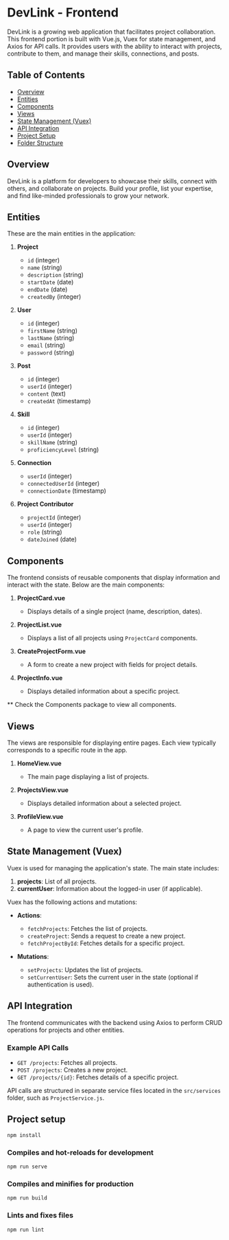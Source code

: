 


# DevLink - Frontend

DevLink is a growing web application that facilitates project collaboration. This frontend portion is built with Vue.js, Vuex for state management, and Axios for API calls. It provides users with the ability to interact with projects, contribute to them, and manage their skills, connections, and posts.

## Table of Contents

- [Overview](#overview)
- [Entities](#entities)
- [Components](#components)
- [Views](#views)
- [State Management (Vuex)](#state-management-vuex)
- [API Integration](#api-integration)
- [Project Setup](#project-setup)
- [Folder Structure](#folder-structure)

## Overview

DevLink is a platform for developers to showcase their skills, connect with others, and collaborate on projects.
Build your profile, list your expertise, and find like-minded professionals to grow your network.
 
## Entities

These are the main entities in the application:

1. **Project**
   - `id` (integer)
   - `name` (string)
   - `description` (string)
   - `startDate` (date)
   - `endDate` (date)
   - `createdBy` (integer)

2. **User**
   - `id` (integer)
   - `firstName` (string)
   - `lastName` (string)
   - `email` (string)
   - `password` (string)

3. **Post**
   - `id` (integer)
   - `userId` (integer)
   - `content` (text)
   - `createdAt` (timestamp)

4. **Skill**
   - `id` (integer)
   - `userId` (integer)
   - `skillName` (string)
   - `proficiencyLevel` (string)

5. **Connection**
   - `userId` (integer)
   - `connectedUserId` (integer)
   - `connectionDate` (timestamp)

6. **Project Contributor**
   - `projectId` (integer)
   - `userId` (integer)
   - `role` (string)
   - `dateJoined` (date)

## Components

The frontend consists of reusable components that display information and interact with the state. Below are the main components:

1. **ProjectCard.vue**
   - Displays details of a single project (name, description, dates).
   
2. **ProjectList.vue**
   - Displays a list of all projects using `ProjectCard` components.

3. **CreateProjectForm.vue**
   - A form to create a new project with fields for project details.

4. **ProjectInfo.vue**
   - Displays detailed information about a specific project.



** Check the Components package to view all components.

## Views

The views are responsible for displaying entire pages. Each view typically corresponds to a specific route in the app.

1. **HomeView.vue**
   - The main page displaying a list of projects.

2. **ProjectsView.vue**
   - Displays detailed information about a selected project.

3. **ProfileView.vue**
   - A page to view the current user's profile.

## State Management (Vuex)

Vuex is used for managing the application's state. The main state includes:

1. **projects**: List of all projects.
2. **currentUser**: Information about the logged-in user (if applicable).

Vuex has the following actions and mutations:

- **Actions**:
  - `fetchProjects`: Fetches the list of projects.
  - `createProject`: Sends a request to create a new project.
  - `fetchProjectById`: Fetches details for a specific project.

- **Mutations**:
  - `setProjects`: Updates the list of projects.
  - `setCurrentUser`: Sets the current user in the state (optional if authentication is used).

## API Integration

The frontend communicates with the backend using Axios to perform CRUD operations for projects and other entities.

### Example API Calls

- `GET /projects`: Fetches all projects.
- `POST /projects`: Creates a new project.
- `GET /projects/{id}`: Fetches details of a specific project.

API calls are structured in separate service files located in the `src/services` folder, such as `ProjectService.js`.


## Project setup
```
npm install
```

### Compiles and hot-reloads for development
```
npm run serve
```

### Compiles and minifies for production
```
npm run build
```

### Lints and fixes files
```
npm run lint
```

